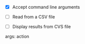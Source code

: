 - [x] Accept command line arguments
- [ ] Read from a CSV file
- [ ] Display results from CVS file



args: action
